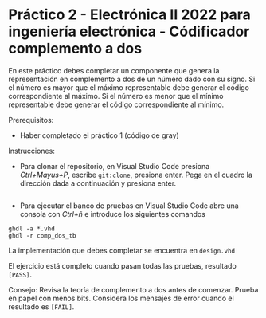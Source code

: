 # Práctico 2 - Electrónica II 2022 para ingeniería electrónica - Códificador complemento a dos

En este práctico debes completar un componente que genera la representación en complemento a dos de un número dado con su signo. Si el número es mayor que el máximo representable debe generar el código correspondiente al máximo. Si el número es menor que el mínimo representable debe generar el código correspondiente al mínimo.

Prerequisitos: 
- Haber completado el práctico 1 (código de gray)

Instrucciones:

- Para clonar el repositorio, en Visual Studio Code presiona _Ctrl+Mayus+P_, escribe `git:clone`, presiona enter. Pega en el cuadro la dirección dada a continuación y presiona enter.
```

```

- Para ejecutar el banco de pruebas en Visual Studio Code abre una consola con _Ctrl+ñ_ e introduce los siguientes comandos
```
ghdl -a *.vhd
ghdl -r comp_dos_tb
```

La implementación que debes completar se encuentra en `design.vhd`

El ejercicio está completo cuando pasan todas las pruebas, resultado `[PASS]`.

Consejo: Revisa la teoría de complemento a dos antes de comenzar. Prueba en papel con menos bits. Considera los mensajes de error cuando el resultado es `[FAIL]`.